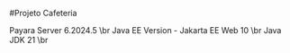 #Projeto Cafeteria

Payara Server 6.2024.5 \br
Java EE Version - Jakarta EE Web 10 \br
Java JDK 21 \br
